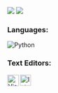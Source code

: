 ![](https://github.com/WiggleGiggle/github-stats/blob/master/generated/overview.svg)
![](https://github.com/WiggleGiggle/github-stats/blob/master/generated/languages.svg)

### Languages:
![Python](./images/PythonLogo.png)

### Text Editors:
<img align="left" alt="Visual Studio Code" width="26px" src="https://i.imgur.com/LwSdAlE.png" />
<img align="left" alt="IntelliJ" width="25px" src="https://resources.jetbrains.com/storage/products/intellij-idea/img/meta/intellij-idea_logo_300x300.png" /> <br>
